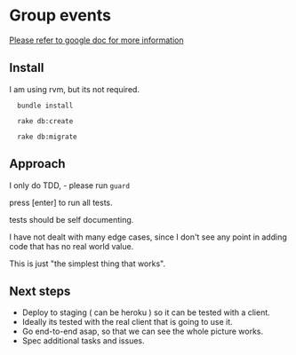 # Group events

[Please refer to google doc for more information](https://docs.google.com/document/d/11E69YdYwYhDXC-hV2uKd2tQYh_fF6ShIHGLLM3aCZXY/edit?usp=sharing)

## Install

I am using rvm, but its not required.

      bundle install

      rake db:create

      rake db:migrate



## Approach

I only do TDD, - please run `guard`

press [enter] to run all tests.

tests should be self documenting.

I have not dealt with many edge cases, since I don't see any point in adding code that has no real world value.

This is just "the simplest thing that works".

## Next steps

* Deploy to staging ( can be heroku ) so it can be tested with a client.
* Ideally its tested with the real client that is going to use it.
* Go end-to-end asap, so that we can see the whole picture works.
* Spec additional tasks and issues.
